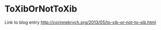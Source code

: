 ToXibOrNotToXib
===============

Link to blog entry
http://corinnekrych.org/2013/05/to-xib-or-not-to-xib.html
